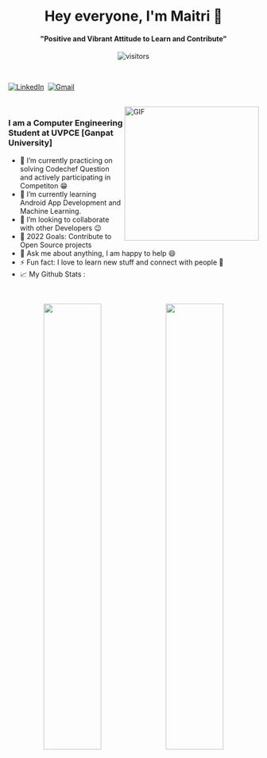 

<!--
**maitrithaker14/maitrithaker14** is a ✨ _special_ ✨ repository because its `README.md` (this file) appears on your GitHub profile.

Here are some ideas to get you started:

- 🔭 I’m currently working on ...
- 🌱 I’m currently learning ...
- 👯 I’m looking to collaborate on ...
- 🤔 I’m looking for help with ...
- 💬 Ask me about ...
- 📫 How to reach me: ...
- 😄 Pronouns: ...
- ⚡ Fun fact: ...
-->
<p>
  <h1 align="center"><b>Hey everyone, I'm Maitri 👋</b></h1>
</p>

<p>
  <h4 align="center"><b>"Positive and Vibrant Attitude to Learn and Contribute"</b></h4>
</p>

<p align="center">
    <img align="center" alt="visitors" src="https://gpvc.arturio.dev/maitrithaker14" />
</p>

<p align="center">
  
<br>

 <a href="https://www.linkedin.com/in/maitri-thaker-21b041215/"><img src="https://img.shields.io/badge/linkedin-%230077B5.svg?&style=for-the-badge&logo=linkedin&logoColor=white" alt="LinkedIn" /></a>&nbsp;
<a href="mailto:maitrithaker851@gmail.com?subject=Hello%20Maitri"><img src="https://img.shields.io/badge/gmail-%23D14836.svg?&style=for-the-badge&logo=gmail&logoColor=white" alt="Gmail"/></a>&nbsp;
</p>

<br>
<img align="right" height="270px" alt="GIF" src="https://user-images.githubusercontent.com/68602671/178182646-68823723-6186-4cb3-a7d0-adcb67e66171.gif" />



### I am a Computer Engineering Student at UVPCE [Ganpat University] 
- 🔭 I’m currently practicing on solving Codechef Question and actively participating in Competiton  :grin:
- 🌱 I’m currently learning Android App Development and Machine Learning.
- 👯 I’m looking to collaborate with other Developers :wink:
- 🥅 2022 Goals: Contribute to Open Source projects
- 💬 Ask me about anything, I am happy to help :smile:
- ⚡ Fun fact: I love to learn new stuff and connect with people :raised_hands:
- 📈 My Github Stats :
<br>
<p align="center">
  <img width="48%" src="https://github-readme-stats.vercel.app/api?username=maitrithaker14&show_icons=true&theme=tokyonight" />
  <img width="48%" src="https://github-readme-stats.vercel.app/api/top-langs/?username=maitrithaker14&show_icons=true&theme=tokyonight" />
</p>
<!--

<img align="left" src="https://github-readme-stats.vercel.app/api?username=maitrithaker14&show_icons=true&theme=tokyonight" alt="maitrithaker14" width="55%">
<img src="https://github-readme-stats.vercel.app/api/top-langs/?username=maitrithaker14&show_icons=true&theme=tokyonight" width="37%" alt="maitrithaker14">
-->
